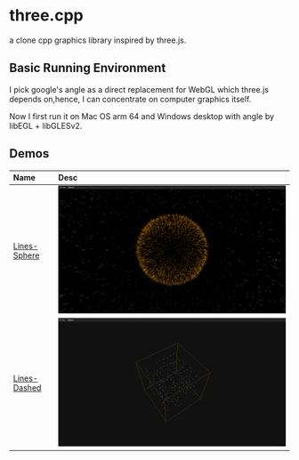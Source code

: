 # three.cpp
 a clone cpp graphics library inspired by three.js.

## Basic Running Environment
 I pick google's angle as a direct replacement for WebGL which three.js depends on,hence, I can concentrate on computer graphics itself.
 
 Now I first run it on Mac OS arm 64 and Windows desktop with angle by libEGL + libGLESv2.

## Demos

| Name             | Desc                                                                      |
|:-----------------|:--------------------------------------------------------------------------|
| [Lines-Sphere]() | ![Lines-Dashed demo](https://github.com/nintymiles/three.cpp/blob/6f40f177556fd77554bdc12adafa59f1a37ea0db/doc/images/Screen%20Shot%202023-11-07%20at%2012.49.15.png) |
| [Lines-Dashed]() | ![Lines-Dashed demo](https://github.com/nintymiles/three.cpp/blob/6f40f177556fd77554bdc12adafa59f1a37ea0db/doc/images/Screen%20Shot%202023-11-07%20at%2011.31.59.png) |


